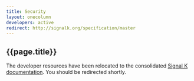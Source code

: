 ```yaml
---
title: Security
layout: onecolumn
developers: active
redirect: http://signalk.org/specification/master
---
```


## {{page.title}}

The developer resources have been relocated to the consolidated [Signal K
documentation]({{site.path}}/specification/master). You should be redirected shortly.

